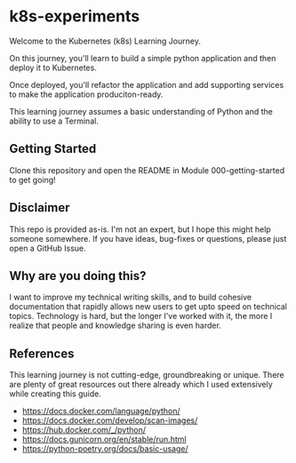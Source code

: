 # k8s-experiments

Welcome to the Kubernetes (k8s) Learning Journey.

On this journey, you'll learn to build a simple python application and then deploy it to Kubernetes.

Once deployed, you'll refactor the application and add supporting services to make the application produciton-ready.

This learning journey assumes a basic understanding of Python and the ability to use a Terminal.

## Getting Started

Clone this repository and open the README in Module 000-getting-started to get going!

## Disclaimer

This repo is provided as-is. I'm not an expert, but I hope this might help someone somewhere.
If you have ideas, bug-fixes or questions, please just open a GitHub Issue. 

## Why are you doing this?

I want to improve my technical writing skills, and to build cohesive documentation that rapidly allows new users to get upto speed on technical topics. Technology is hard, but the longer I've worked with it, the more I realize that people and knowledge sharing is even harder. 

## References

This learning journey is not cutting-edge, groundbreaking or unique. There are plenty of great resources out there already which I used extensively while creating this guide. 

* https://docs.docker.com/language/python/
* https://docs.docker.com/develop/scan-images/
* https://hub.docker.com/_/python/
* https://docs.gunicorn.org/en/stable/run.html
* https://python-poetry.org/docs/basic-usage/
